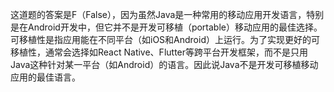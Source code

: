 这道题的答案是F（False），因为虽然Java是一种常用的移动应用开发语言，特别是在Android开发中，但它并不是开发可移植（portable）移动应用的最佳选择。可移植性是指应用能在不同平台（如iOS和Android）上运行。为了实现更好的可移植性，通常会选择如React Native、Flutter等跨平台开发框架，而不是只用Java这种针对某一平台（如Android）的语言。因此说Java不是开发可移植移动应用的最佳语言。